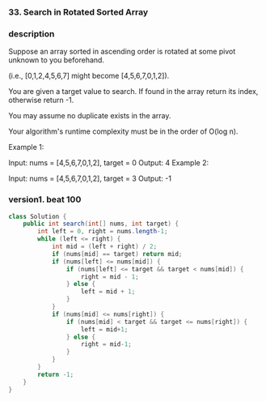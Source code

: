 ### 33. Search in Rotated Sorted Array

### description

Suppose an array sorted in ascending order is rotated at some pivot unknown to you beforehand.

(i.e., [0,1,2,4,5,6,7] might become [4,5,6,7,0,1,2]).

You are given a target value to search. If found in the array return its index, otherwise return -1.

You may assume no duplicate exists in the array.

Your algorithm's runtime complexity must be in the order of O(log n).

Example 1:

Input: nums = [4,5,6,7,0,1,2], target = 0
Output: 4
Example 2:

Input: nums = [4,5,6,7,0,1,2], target = 3
Output: -1

### version1. beat 100



```java
class Solution {
    public int search(int[] nums, int target) {
        int left = 0, right = nums.length-1;
        while (left <= right) {
            int mid = (left + right) / 2;
            if (nums[mid] == target) return mid;
            if (nums[left] <= nums[mid]) {
                if (nums[left] <= target && target < nums[mid]) {
                    right = mid - 1;
                } else {
                    left = mid + 1;
                }
            }
            if (nums[mid] <= nums[right]) {
                if (nums[mid] < target && target <= nums[right]) {
                    left = mid+1;
                } else {
                    right = mid-1;
                }
            }
        }
        return -1;
    }
}

```